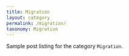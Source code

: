 ```yaml
---
title: Migration
layout: category
permalink: /migration/
taxonomy: Migration
---
```


Sample post listing for the category `Migration`.
